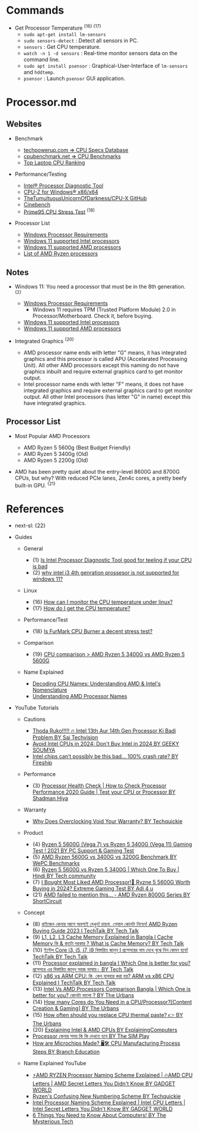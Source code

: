 # Commands

* Get Processor Temperature <sup>{16} {17}</sup>
  * `sudo apt-get install lm-sensors`
  * `sudo sensors-detect` : Detect all sensors in PC.
  * `sensors` : Get CPU temperature.
  * `watch -n 1 -d sensors` : Real-time monitor sensors data on the command line.
  * `sudo apt install psensor` : Graphical-User-Interface of `lm-sensors` and `hddtemp`.
  * `psensor` : Launch `psensor` GUI application.

# Processor.md

## Websites

* Benchmark
  * [techpowerup.com => CPU Specs Database](https://www.techpowerup.com/cpu-specs/)
  * [cpubenchmark.net => CPU Benchmarks](https://www.cpubenchmark.net/)
  * [Top Laptop CPU Ranking](https://laptopmedia.com/top-laptop-cpu-ranking/)

* Performance/Testing
  * [Intel® Processor Diagnostic Tool](https://www.intel.com/content/www/us/en/download/15951/intel-processor-diagnostic-tool.html)
  * [CPU-Z for Windows® x86/x64](https://www.cpuid.com/softwares/cpu-z.html)
  * [TheTumultuousUnicornOfDarkness/CPU-X GitHub](https://github.com/TheTumultuousUnicornOfDarkness/CPU-X)
  * [Cinebench](https://www.maxon.net/en/cinebench)
  * [Prime95 CPU Stress Test](https://www.mersenne.org/download/) <sup>{18}</sup>

* Processor List
  * [Windows Processor Requirements](https://learn.microsoft.com/en-us/windows-hardware/design/minimum/windows-processor-requirements)
  * [Windows 11 supported Intel processors](https://learn.microsoft.com/en-us/windows-hardware/design/minimum/supported/windows-11-supported-intel-processors)
  * [Windows 11 supported AMD processors](https://learn.microsoft.com/en-us/windows-hardware/design/minimum/supported/windows-11-supported-amd-processors)
  * [List of AMD Ryzen processors](https://en.wikipedia.org/wiki/List_of_AMD_Ryzen_processors)

## Notes

* Windows 11: You need a processor that must be in the 8th generation. <sup>{2}</sup>
  * [Windows Processor Requirements](https://learn.microsoft.com/en-us/windows-hardware/design/minimum/windows-processor-requirements)
    * Windows 11 requires TPM (Trusted Platform Module) 2.0 in Processor/Motherboard. Check it, before buying.
  * [Windows 11 supported Intel processors](https://learn.microsoft.com/en-us/windows-hardware/design/minimum/supported/windows-11-supported-intel-processors)
  * [Windows 11 supported AMD processors](https://learn.microsoft.com/en-us/windows-hardware/design/minimum/supported/windows-11-supported-amd-processors)

* Integrated Graphics <sup>{20}</sup>
  * AMD processor name ends with letter "G" means, it has integrated graphics and this processor is called APU (Accelarated Processing Unit). All other AMD processors except this naming do not have graphics inbuilt and require external graphics card to get monitor output.
  * Intel processor name ends with letter "F" means, it does not have integrated graphics and require external graphics card to get monitor output. All other Intel processors (has letter "G" in name) except this have integrated graphics.

## Processor List

* Most Popular AMD Processors
  * AMD Ryzen 5 5600g (Best Budget Friendly)
  * AMD Ryzen 5 3400g (Old)
  * AMD Ryzen 5 2200g (Old)

* AMD has been pretty quiet about the entry-level 8600G and 8700G CPUs, but why? With reduced PCIe lanes, Zen4c cores, a pretty beefy built-in GPU. <sup>{21}</sup>

# References

* next-sl: {22}

* Guides

  * General
    * {1} [Is Intel Processor Diagnostic Tool good for teeling if your CPU is bad](https://www.reddit.com/r/techsupport/comments/w5rkiq/is_intel_processor_diagnostic_tool_good_for/)
    * {2} [why intel i3 4th genration prossesor is not supported for windows 11?](https://learn.microsoft.com/en-us/answers/questions/566212/why-intel-i3-4th-genration-prossesor-is-not-suppor)

  * Linux
    * {16} [How can I monitor the CPU temperature under linux?](https://superuser.com/questions/25176/how-can-i-monitor-the-cpu-temperature-under-linux)
    * {17} [How do I get the CPU temperature?](https://askubuntu.com/questions/15832/how-do-i-get-the-cpu-temperature)

  * Performance/Test
    * {18} [Is FurMark CPU Burner a decent stress test?](https://www.reddit.com/r/buildapc/comments/tm2yxn/is_furmark_cpu_burner_a_decent_stress_test/)

  * Comparison
    * {19} [CPU comparison > AMD Ryzen 5 3400G vs AMD Ryzen 5 5600G](https://versus.com/en/amd-ryzen-5-3400g-vs-amd-ryzen-5-5600g)

  * Name Explained
    * [Decoding CPU Names: Understanding AMD & Intel's Nomenclature](https://primetechsupport.com/blogs/gaming-pc-repairs/decoding-cpu-names-understanding-amd-intels-nomenclature)
    * [Understanding AMD Processor Names](https://medium.com/@meCreator/01-understanding-amd-processor-names-3a89261dcd99)

* YouTube Tutorials

  * Cautions
    * [Thoda Ruko!!!!! 🔥 Intel 13th Aur 14th Gen Processor Ki Badi Problem BY Sai Techvision](https://www.youtube.com/watch?v=U4eMQEWNGfU)
    * [Avoid Intel CPUs in 2024: Don't Buy Intel in 2024 BY GEEKY SOUMYA](https://www.youtube.com/watch?v=TuDwshNh9wA)
    * [Intel chips can’t possibly be this bad… 100% crash rate? BY Fireship](https://www.youtube.com/watch?v=H8LrwI-I_fY)

  * Performance
    * {3} [Processor Health Check | How to Check Processor Performance 2020 Guide | Test your CPU or Processor BY Shadman Hiya](https://www.youtube.com/watch?v=TIB4M4LuCKs)

  * Warranty
    * [Why Does Overclocking Void Your Warranty? BY Techquickie](https://www.youtube.com/watch?v=TsRWeOPw0vk)

  * Product
    * {4} [Ryzen 5 5600G (Vega 7) vs Ryzen 5 3400G (Vega 11) Gaming Test ! 2021 BY PC Support & Gaming Test](https://www.youtube.com/watch?v=OAr52MDKRx8)
    * {5} [AMD Ryzen 5600G vs 3400G vs 3200G Benchmark BY WePC Benchmarks](https://www.youtube.com/watch?v=RNHUMY31-2E)
    * {6} [Ryzen 5 5600G vs Ryzen 5 3400G | Which One To Buy | Hindi BY Tech community](https://www.youtube.com/watch?v=M-TtABtTSp8)
    * {7} [I Bought Most Liked AMD Processor!🤩 Ryzne 5 5600G Worth Buying in 2024? Extreme Gaming Test BY Adi 4 u](https://www.youtube.com/watch?v=ID0TEEZ5LHc)
    * {21} [AMD failed to mention this... - AMD Ryzen 8000G Series BY ShortCircuit](https://www.youtube.com/watch?v=chwFYURKmIY)

  * Concept
    * {8} [রাইজেন কেনার আগে অবশ্যই দেখুন! চায়না, গ্লোবাল কোনটা নিবেন! AMD Ryzen Buying Guide 2023 I TechTalk BY Tech Talk](https://www.youtube.com/watch?v=Kl4Tra8ONbI)
    * {9} [L1, L2, L3 Cache Memory Explained in Bangla I Cache Memory কি & কতটা দরকার ? What is Cache Memory? BY Tech Talk](https://www.youtube.com/watch?v=a0ua6kS_Mj8)
    * {10} [ইন্টেল Core i3, i5, i7, i9 বিস্তারিত জানুন I প্রসেসরের নাম দেখে বুঝে নিন কেমন হবে! TechTalk BY Tech Talk](https://www.youtube.com/watch?v=sxQQxGRjLdg)
    * {11} [Processor explained in bangla I Which One is better for you? প্রসেসরে এর বিস্তারিত জানুন সহজ ভাষায়। BY Tech Talk](https://www.youtube.com/watch?v=I9f-IrShxXw)
    * {12} [x86 vs ARM CPU: কি, কেন ব্যবহার করা হয়? ARM vs x86 CPU Explained I TechTalk BY Tech Talk](https://www.youtube.com/watch?v=S138piIDXWk)
    * {13} [Intel Vs AMD Processors Comparison Bangla | Which One is better for you? কোনটা ভালো ? BY The Urbans](https://www.youtube.com/watch?v=2h0zf7GKQrQ)
    * {14} [How many Cores do You Need in a CPU/Processor?[Content Creation & Gaming] BY The Urbans](https://www.youtube.com/watch?v=9jdnfv40sHE)
    * {15} [How often should you replace CPU thermal paste? 👉 BY The Urbans](https://www.youtube.com/watch?v=c1q97k1NVK8)
    * {20} [Explaining Intel & AMD CPUs BY ExplainingComputers](https://www.youtube.com/watch?v=QcxNdXnahOM)
    * [Processor কেনার সময় কি কি দেখতে হবে BY The SIM Play](https://www.youtube.com/watch?v=7jyIptvd8e0)
    * [How are Microchips Made? 🖥️🛠️ CPU Manufacturing Process Steps BY Branch Education](https://www.youtube.com/watch?v=dX9CGRZwD-w)

  * Name Explained YouTube
    * [⚡AMD RYZEN Processor Naming Scheme Explained | 🔥AMD CPU Letters | AMD Secret Letters You Didn't Know BY GADGET WORLD](https://www.youtube.com/watch?v=J9NzzV_-G_A)
    * [Ryzen's Confusing New Numbering Scheme BY Techquickie](https://www.youtube.com/watch?v=oErJG3fThF0)
    * [Intel Processor Naming Scheme Explained | Intel CPU Letters | Intel Secret Letters You Didn't Know BY GADGET WORLD](https://www.youtube.com/watch?v=uRBmLb5lhrE)
    * [6 Things You Need to Know About Computers! BY The Mysterious Tech](https://www.youtube.com/watch?v=p86QAKTSalE)
